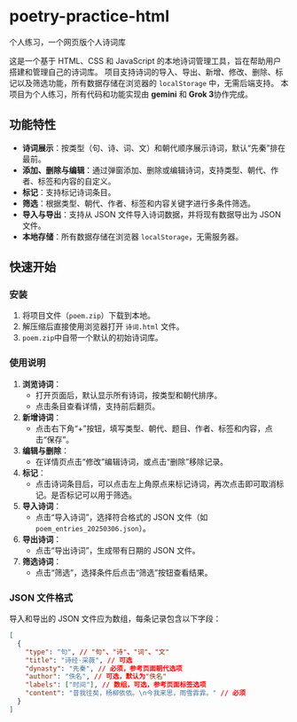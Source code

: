 # poetry-practice-html
个人练习，一个网页版个人诗词库

这是一个基于 HTML、CSS 和 JavaScript 的本地诗词管理工具，旨在帮助用户搭建和管理自己的诗词库。
项目支持诗词的导入、导出、新增、修改、删除、标记以及筛选功能，所有数据存储在浏览器的 `localStorage` 中，无需后端支持。
本项目为个人练习，所有代码和功能实现由 **gemini** 和 **Grok 3**协作完成。

## 功能特性

- **诗词展示**：按类型（句、诗、词、文）和朝代顺序展示诗词，默认“先秦”排在最前。
- **添加、删除与编辑**：通过弹窗添加、删除或编辑诗词，支持类型、朝代、作者、标签和内容的自定义。
- **标记**：支持标记诗词条目。
- **筛选**：根据类型、朝代、作者、标签和内容关键字进行多条件筛选。
- **导入与导出**：支持从 JSON 文件导入诗词数据，并将现有数据导出为 JSON 文件。
- **本地存储**：所有数据存储在浏览器 `localStorage`，无需服务器。

## 快速开始

### 安装

1. 将项目文件（`poem.zip`）下载到本地。
2. 解压缩后直接使用浏览器打开 `诗词.html` 文件。
3. `poem.zip`中自带一个默认的初始诗词库。

### 使用说明

1. **浏览诗词**：
   - 打开页面后，默认显示所有诗词，按类型和朝代排序。
   - 点击条目查看详情，支持前后翻页。
2. **新增诗词**：
   - 点击右下角“+”按钮，填写类型、朝代、题目、作者、标签和内容，点击“保存”。
3. **编辑与删除**：
   - 在详情页点击“修改”编辑诗词，或点击“删除”移除记录。
4. **标记**：
   - 点击诗词条目后，可以点击左上角原点来标记诗词，再次点击即可取消标记。是否标记可以用于筛选。
5. **导入诗词**：
   - 点击“导入诗词”，选择符合格式的 JSON 文件（如 `poem_entries_20250306.json`）。
6. **导出诗词**：
   - 点击“导出诗词”，生成带有日期的 JSON 文件。
7. **筛选诗词**：
   - 点击“筛选”，选择条件后点击“筛选”按钮查看结果。

### JSON 文件格式

导入和导出的 JSON 文件应为数组，每条记录包含以下字段：

```json
[
  {
    "type": "句", // "句"、"诗"、"词"、"文"
    "title": "诗经·采薇", // 可选
    "dynasty": "先秦", // 必须，参考页面朝代选项
    "author": "佚名", // 可选，默认为"佚名"
    "labels": ["时间"], // 数组，可选，参考页面标签选项
    "content": "昔我往矣，杨柳依依。\n今我来思，雨雪霏霏。" // 必须
  }
]
```
